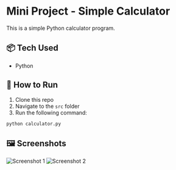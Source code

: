 # Mini Project - Simple Calculator

This is a simple Python calculator program.

## 📦 Tech Used
- Python

## 🚀 How to Run
1. Clone this repo
2. Navigate to the `src` folder
3. Run the following command:

```bash
python calculator.py
```

## 🖼 Screenshots
![Screenshot 1](images/screenshot1.png)
![Screenshot 2](images/screenshot2.png)
